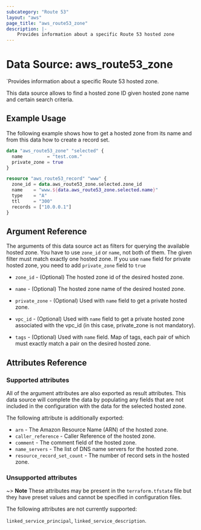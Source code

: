```yaml
---
subcategory: "Route 53"
layout: "aws"
page_title: "aws_route53_zone"
description: |-
    Provides information about a specific Route 53 hosted zone
---
```


# Data Source: aws_route53_zone

`Provides information about a specific Route 53 hosted zone.

This data source allows to find a hosted zone ID given hosted zone name and certain search criteria.

## Example Usage

The following example shows how to get a hosted zone from its name and from this data how to create a record set.


```terraform
data "aws_route53_zone" "selected" {
  name         = "test.com."
  private_zone = true
}

resource "aws_route53_record" "www" {
  zone_id = data.aws_route53_zone.selected.zone_id
  name    = "www.${data.aws_route53_zone.selected.name}"
  type    = "A"
  ttl     = "300"
  records = ["10.0.0.1"]
}
```

## Argument Reference

The arguments of this data source act as filters for querying the available
hosted zone. You have to use `zone_id` or `name`, not both of them. The given filter must match exactly one
hosted zone. If you use `name` field for private hosted zone, you need to add `private_zone` field to `true`

* `zone_id` - (Optional) The hosted zone id of the desired hosted zone.

* `name` - (Optional) The hosted zone name of the desired hosted zone.
* `private_zone` - (Optional) Used with `name` field to get a private hosted zone.
* `vpc_id` - (Optional) Used with `name` field to get a private hosted zone associated with the vpc_id (in this case, private_zone is not mandatory).
* `tags` - (Optional) Used with `name` field. Map of tags, each pair of which must exactly match a pair on the desired hosted zone.

## Attributes Reference

### Supported attributes

All of the argument attributes are also exported as
result attributes. This data source will complete the data by populating
any fields that are not included in the configuration with the data for
the selected hosted zone.

The following attribute is additionally exported:

* `arn` - The Amazon Resource Name (ARN) of the hosted zone.
* `caller_reference` - Caller Reference of the hosted zone.
* `comment` - The comment field of the hosted zone.
* `name_servers` - The list of DNS name servers for the hosted zone.
* `resource_record_set_count` - The number of record sets in the hosted zone.

### Unsupported attributes

~> **Note** These attributes may be present in the `terraform.tfstate` file but they have preset values and cannot be specified in configuration files.

The following attributes are not currently supported:

`linked_service_principal`, `linked_service_description`.
